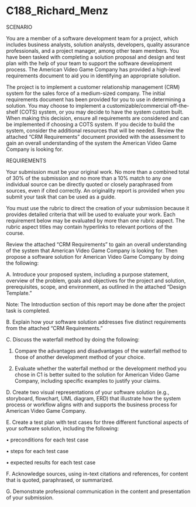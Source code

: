 # C188_Richard_Menz
SCENARIO

You are a member of a software development team for a project, which includes business analysts, solution analysts, developers, quality assurance professionals, and a project manager, among other team members. You have been tasked with completing a solution proposal and design and test plan with the help of your team to support the software development process. The American Video Game Company has provided a high-level requirements document to aid you in identifying an appropriate solution.



The project is to implement a customer relationship management (CRM) system for the sales force of a medium-sized company. The initial requirements document has been provided for you to use in determining a solution. You may choose to implement a customizable/commercial off-the-shelf (COTS) system, or you may decide to have the system custom built. When making this decision, ensure all requirements are considered and can be implemented if choosing a COTS system. If you decide to build the system, consider the additional resources that will be needed. Review the attached “CRM Requirements” document provided with the assessment to gain an overall understanding of the system the American Video Game Company is looking for.

REQUIREMENTS

Your submission must be your original work. No more than a combined total of 30% of the submission and no more than a 10% match to any one individual source can be directly quoted or closely paraphrased from sources, even if cited correctly. An originality report is provided when you submit your task that can be used as a guide.



You must use the rubric to direct the creation of your submission because it provides detailed criteria that will be used to evaluate your work. Each requirement below may be evaluated by more than one rubric aspect. The rubric aspect titles may contain hyperlinks to relevant portions of the course.



Review the attached “CRM Requirements” to gain an overall understanding of the system that American Video Game Company is looking for. Then propose a software solution for American Video Game Company by doing the following:

 

A.  Introduce your proposed system, including a purpose statement, overview of the problem, goals and objectives for the project and solution, prerequisites, scope, and environment, as outlined in the attached “Design Template.” 



Note: The Introduction section of this report may be done after the project task is completed.



B.  Explain how your software solution addresses five distinct requirements from the attached “CRM Requirements.” 



C.  Discuss the waterfall method by doing the following:

1.  Compare the advantages and disadvantages of the waterfall method to those of another development method of your choice.

2.  Evaluate whether the waterfall method or the development method you chose in C1 is better suited to the solution for American Video Game Company, including specific examples to justify your claims.



D.  Create two visual representations of your software solution (e.g., storyboard, flowchart, UML diagram, ERD) that illustrate how the system process or workflow aligns with and supports the business process for American Video Game Company. 



E.  Create a test plan with test cases for three different functional aspects of your software solution, including the following:

•   preconditions for each  test case

•   steps for each  test case

•   expected results for each  test case 



F.  Acknowledge sources, using in-text citations and references, for content that is quoted, paraphrased, or summarized. 



G.  Demonstrate professional communication in the content and presentation of your submission.
